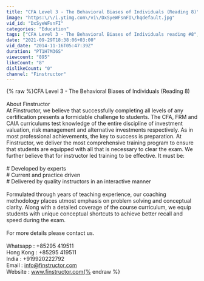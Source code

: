 ```yaml
---
title: "CFA Level 3 - The Behavioral Biases of Individuals (Reading 8)"
image: "https:\/\/i.ytimg.com\/vi\/DxSyeWFsnFI\/hqdefault.jpg"
vid_id: "DxSyeWFsnFI"
categories: "Education"
tags: ["CFA Level 3 - The Behavioral Biases of Individuals reading #8","CFA Level 3 - The Behavioral Biases of Individuals (Reading 8)","CFA Level 3"]
date: "2021-09-29T18:38:06+03:00"
vid_date: "2014-11-16T05:47:39Z"
duration: "PT1H7M36S"
viewcount: "895"
likeCount: "8"
dislikeCount: "0"
channel: "Finstructor"
---
```

{% raw %}CFA Level 3 - The Behavioral Biases of Individuals (Reading 8)<br /><br />About Finstructor<br />At Finstructor, we believe that successfully completing all levels of any certification presents a formidable challenge to students. The CFA, FRM and CAIA curriculums test knowledge of the entire discipline of investment valuation, risk management and alternative investments respectively. As in most professional achievements, the key to success is preparation. At Finstructor, we deliver the most comprehensive training program to ensure that students are equipped with all that is necessary to clear the exam. We further believe that for instructor led training to be effective. It must be:<br /><br /># Developed by experts<br /># Current and practice driven<br /># Delivered by quality instructors in an interactive manner<br /><br />Formulated through years of teaching experience, our coaching methodology places utmost emphasis on problem solving and conceptual clarity. Along with a detailed coverage of the course curriculum, we equip students with unique conceptual shortcuts to achieve better recall and speed during the exam.<br /><br />For more details please contact us.<br /><br />Whatsapp : +85295 419511<br />Hong Kong : +85295 419511<br />India : +919920222792<br />Email : info@finstructor.com<br />Website : www.finstructor.com{% endraw %}
